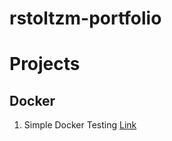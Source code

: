 # rstoltzm-portfolio

# Projects

## Docker
1. Simple Docker Testing [Link](https://github.com/rstoltzm-profile/docker-testing)